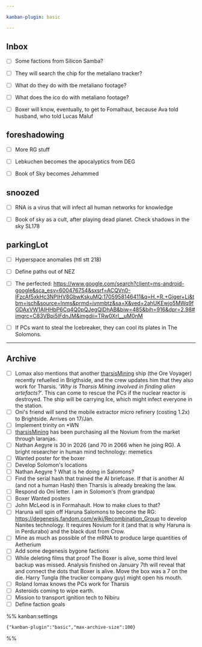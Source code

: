 ```yaml
---

kanban-plugin: basic

---
```


## Inbox

- [ ] Some factions from Silicon Samba?
- [ ] They will search the chip for the metaliano tracker?
- [ ] What do they do with tbe metaliano footage?
- [ ] What does the ico do with metaliano footage?
- [ ] Boxer will know, eventually, to get to Fomalhaut, because Ava told husband, who told Lucas Maluf


## foreshadowing

- [ ] More RG stuff
- [ ] Lebkuchen becomes the apocalyptics from DEG
- [ ] Book of Sky becomes Jehammed


## snoozed

- [ ] RNA is a virus that will infect all human networks for knowledge
- [ ] Book of sky as a cult, after playing dead planet. Check shadows in the sky SL178


## parkingLot

- [ ] Hyperspace anomalies (htl stt 218)
- [ ] Define paths out of NEZ
- [ ] The perfected: https://www.google.com/search?client=ms-android-google&sca_esv=600476754&sxsrf=ACQVn0-lFzcAf5xkHc3NPIHV8GbwKskuMQ:1705958146411&q=H.+R.+Giger+Li&tbm=isch&source=lnms&prmd=ivnmbtz&sa=X&ved=2ahUKEwjo5MWq9fGDAxVW1AIHHbP6Cq4Q0pQJegQIDhAB&biw=485&bih=916&dpr=2.98#imgrc=C83VBpi5IFdnJM&imgdii=TRw0XrI__uM0nM
- [ ] If PCs want to steal the Icebreaker, they can cool its plates in The Solomons.


***

## Archive

- [ ] Lomax also mentions that another [tharsisMining](../factions/tharsisMining.md) ship (the Ore Voyager) recently refuelled in Brigthside, and the crew updates him that they also work for Tharsis. '*Why is Tharsis Mining involved in finding alien artefacts?*'. This can come to rescue the PCs if the nuclear reactor is destroyed. The ship will be carrying Ice, which might infect everyone in the station.
- [ ] Oni's friend will send the mobile extractor micro refinery (costing 1.2x) to Brightside. Arrives on 17/Jan.
- [ ] Implement trinity on *WN
- [ ] [tharsisMining](../factions/tharsisMining.md) has been purchasing all the Novium from the market through laranjas.
- [ ] Nathan Aegyre is 30 in 2026 (and 70 in 2066 when he joing RG). A bright researcher in human mind technology: memetics
- [ ] Wanted poster for the boxer
- [ ] Develop Solomon's locations
- [ ] Nathan Aegyre ? What is he doing in Salomons?
- [ ] Find the serial hash that trained the AI briefcase. If that is another AI (and not a human Hash) then Tharsis is already breaking the law.
- [ ] Respond do Oni letter. I am in Solomon's (from grandpa)
- [ ] Boxer Wanted posters
- [ ] John McLeod is in Formahault. How to make clues to that?
- [ ] Haruna will spin off Haruna Salomons to become the RG: https://degenesis.fandom.com/wiki/Recombination_Group to develop Nanites technology. It requires Novium for it (and that is why Haruna is in Perdurabo) and the black dust from Crow.
- [ ] Mine as much as possible of the mRNA to produce large quantities of Aetherium
- [ ] Add some degenesis bygone factions
- [ ] While deleting films that proof The Boxer is alive, some third level backup was missed. Analysis finished on January 7th will reveal that and connect the dots that Boxer is alive. Move the box was a 7 on the die. Harry Tungla (the trucker company guy) might open his mouth.
- [ ] Roland lomax knows the PCs work for Tharsis
- [ ] Asteroids coming to wipe earth.
- [ ] Mission to transport ignition tech to Nibiru
- [ ] Define faction goals

%% kanban:settings
```
{"kanban-plugin":"basic","max-archive-size":100}
```
%%